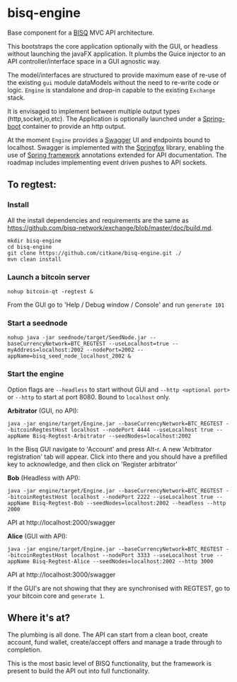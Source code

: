 # bisq-engine

Base component for a [BISQ](https://github.com/bisq-network/exchange) MVC API architecture.

This bootstraps the core application optionally with the GUI, or headless without launching the javaFX application. It plumbs the Guice injector to an API controller/interface space in a GUI agnostic way.

The model/interfaces are structured to provide maximum ease of re-use of the existing `gui` module dataModels without the need to re-write code or logic. `Engine` is standalone and drop-in capable to the existing `Exchange` stack.

It is envisaged to implement between multiple output types (http,socket,io,etc). The Application is optionally launched under a [Spring-boot](https://projects.spring.io/spring-boot/) container to provide an http output.

At the moment `Engine` provides a [Swagger](https://swagger.io/) UI and endpoints bound to localhost. Swagger is implemented with the [Springfox](https://springfox.github.io/springfox/) library, enabling the use of [Spring framework](https://spring.io/) annotations extended for API documentation. The roadmap includes implementing event driven pushes to API sockets.

## To regtest:


### Install

All the install dependencies and requirements are the same as https://github.com/bisq-network/exchange/blob/master/doc/build.md.

```
mkdir bisq-engine
cd bisq-engine
git clone https://github.com/citkane/bisq-engine.git ./
mvn clean install
```

### Launch a bitcoin server
```
nohup bitcoin-qt -regtest &
```
From the GUI go to 'Help / Debug window / Console' and run `generate 101`

### Start a seednode
```
nohup java -jar seednode/target/SeedNode.jar --baseCurrencyNetwork=BTC_REGTEST --useLocalhost=true --myAddress=localhost:2002 --nodePort=2002 --appName=bisq_seed_node_localhost_2002 &
```

### Start the engine

Option flags are `--headless` to start without GUI and `--http <optional port>` or `--http` to start at port 8080. Bound to `localhost` only.

**Arbitrator** (GUI, no API):

```
java -jar engine/target/Engine.jar --baseCurrencyNetwork=BTC_REGTEST --bitcoinRegtestHost localhost --nodePort 4444 --useLocalhost true --appName Bisq-Regtest-Arbitrator --seedNodes=localhost:2002
```
In the Bisq GUI navigate to 'Account' and press Alt-r. A new 'Arbitrator registration' tab will appear. Click into there and you should have a prefilled key to acknowledge, and then click on 'Register arbitrator'


**Bob** (Headless with API):
```
java -jar engine/target/Engine.jar --baseCurrencyNetwork=BTC_REGTEST --bitcoinRegtestHost localhost --nodePort 2222 --useLocalhost true --appName Bisq-Regtest-Bob --seedNodes=localhost:2002 --headless --http 2000
```
API at http://localhost:2000/swagger


**Alice** (GUI with API):
```
java -jar engine/target/Engine.jar --baseCurrencyNetwork=BTC_REGTEST --bitcoinRegtestHost localhost --nodePort 3333 --useLocalhost true --appName Bisq-Regtest-Alice --seedNodes=localhost:2002 --http 3000
```
API at http://localhost:3000/swagger


If the GUI's are not showing that they are synchronised with REGTEST, go to your bitcoin core and `generate 1`.

## Where it's at?

The plumbing is all done. The API can start from a clean boot, create account, fund wallet, create/accept offers and manage a trade through to completion.

This is the most basic level of BISQ functionality, but the framework is present to build the API out into full functionality.
